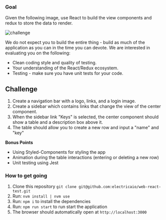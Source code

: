 ### Goal

Given the following image, use React to build the view components and redux to store the data to render. 

![challenge](https://user-images.githubusercontent.com/1656770/46516865-f6355880-c820-11e8-83fd-0b562c6f0515.png)

We do not expect you to build the entire thing - build as much of the application as you can in the time you can devote. We are interested in evaluating you on the following:

- Clean coding style and quality of testing.
- Your understanding of the React/Redux ecosystem.
- Testing - make sure you have unit tests for your code.

## Challenge

1. Create a navigation bar with a logo, links, and a login image.
1. Create a sidebar which contains links that change the view of the center component.
1. When the sidebar link "Keys" is selected, the center component should show a table and a description box above it.
1. The table should allow you to create a new row and input a "name" and "key"

**Bonus Points**
- Using Styled-Components for styling the app
- Animation during the table interactions (entering or deleting a new row)
- Unit testing using Jest

### How to get going

1.  Clone this repository `git clone git@github.com:electricaio/web-react-test.git`
1.  Run: `nvm install | nvm use`
1.  Run: `npm i` to install the dependencies
1.  Run: `npm run start` to run start the application
1.  The browser should automatically open at `http://localhost:3000`